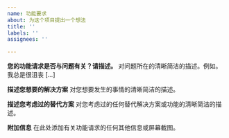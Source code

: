 ```yaml
---
name: 功能要求
about: 为这个项目提出一个想法
title: ''
labels: ''
assignees: ''

---
```


**您的功能请求是否与问题有关？请描述。**
对问题所在的清晰简洁的描述。例如。我总是很沮丧 [...]

**描述您想要的解决方案**
对您想要发生的事情的清晰简洁的描述。

**描述您考虑过的替代方案**
对您考虑过的任何替代解决方案或功能的清晰简洁的描述。

**附加信息**
在此处添加有关功能请求的任何其他信息或屏幕截图。
